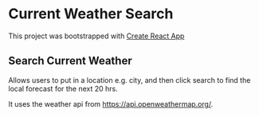 # Current Weather Search

This project was bootstrapped with [Create React App](https://github.com/facebook/create-react-app)

## Search Current Weather

Allows users to put in a location e.g. city, and then click search to find the local forecast for the next 20 hrs. 

It uses the weather api from https://api.openweathermap.org/.
